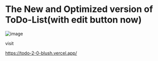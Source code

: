 # The New and Optimized version of ToDo-List(with edit button now)

![image](https://github.com/aahlaad26/Todo-2.0/assets/57854063/901d56c4-4d80-42d2-820e-f5905b9875dc)

visit

https://todo-2-0-blush.vercel.app/

